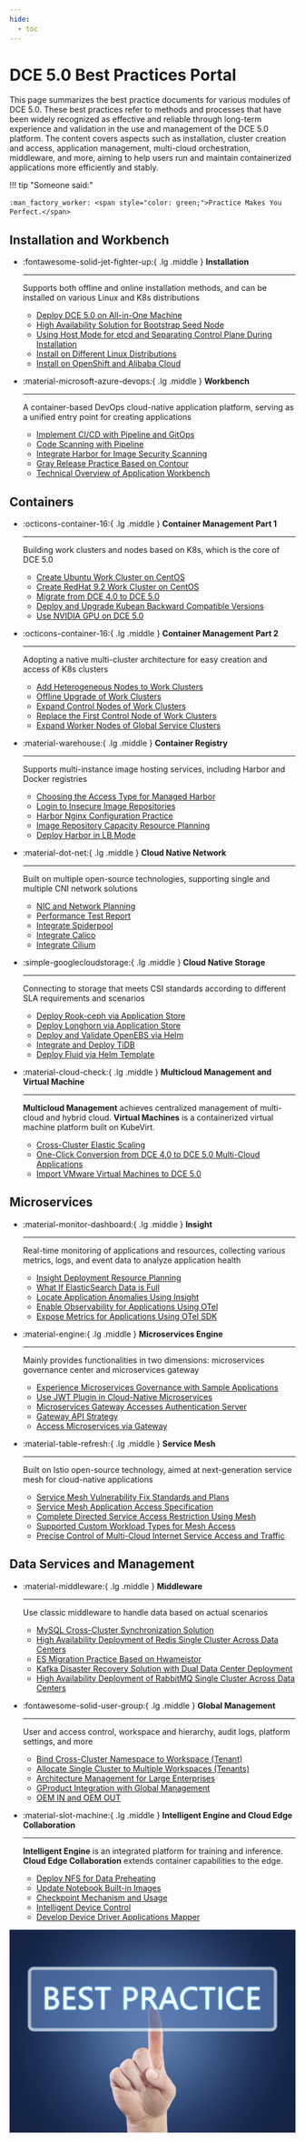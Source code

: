 ```yaml
---
hide:
  - toc
---
```


# DCE 5.0 Best Practices Portal

This page summarizes the best practice documents for various modules of DCE 5.0.
These best practices refer to methods and processes that have been widely recognized as
effective and reliable through long-term experience and validation in the use and management
of the DCE 5.0 platform. The content covers aspects such as installation, cluster creation and access,
application management, multi-cloud orchestration, middleware, and more, aiming to help users run
and maintain containerized applications more efficiently and stably.

!!! tip "Someone said:"

    :man_factory_worker: <span style="color: green;">Practice Makes You Perfect.</span>

## Installation and Workbench

<div class="grid cards" markdown>

- :fontawesome-solid-jet-fighter-up:{ .lg .middle } __Installation__

    ---

    Supports both offline and online installation methods, and can be installed on various Linux and K8s distributions

    - [Deploy DCE 5.0 on All-in-One Machine](../install/best-practices/all-in-one-machine.md)
    - [High Availability Solution for Bootstrap Seed Node](../install/best-practices/thinder-ha.md)
    - [Using Host Mode for etcd and Separating Control Plane During Installation](../install/best-practices/etcd-host-deploy.md)
    - [Install on Different Linux Distributions](../install/os-install/uos-v20-install-dce5.0.md)
    - [Install on OpenShift and Alibaba Cloud](../install/k8s-install/ocp-install-dce5.0.md)

- :material-microsoft-azure-devops:{ .lg .middle } __Workbench__

    ---

    A container-based DevOps cloud-native application platform, serving as a unified entry point for creating applications

    - [Implement CI/CD with Pipeline and GitOps](../amamba/quickstart/argocd-jenkins.md)
    - [Code Scanning with Pipeline](../amamba/quickstart/scan-with-pipeline.md)
    - [Integrate Harbor for Image Security Scanning](../amamba/quickstart/scan-with-harbor.md)
    - [Gray Release Practice Based on Contour](../amamba/quickstart/contour-argorollout.md)
    - [Technical Overview of Application Workbench](../amamba/intro/tech-overview.md)

</div>

## Containers

<div class="grid cards" markdown>

- :octicons-container-16:{ .lg .middle } __Container Management Part 1__

    ---

    Building work clusters and nodes based on K8s, which is the core of DCE 5.0

    - [Create Ubuntu Work Cluster on CentOS](../kpanda/best-practice/create-ubuntu-on-centos-platform.md)
    - [Create RedHat 9.2 Work Cluster on CentOS](../kpanda/best-practice/create-redhat9.2-on-centos-platform.md)
    - [Migrate from DCE 4.0 to DCE 5.0](../kpanda/best-practice/dce4-5-migration.md)
    - [Deploy and Upgrade Kubean Backward Compatible Versions](../kpanda/best-practice/kubean-low-version.md)
    - [Use NVIDIA GPU on DCE 5.0](../kpanda/user-guide/gpu/nvidia/index.md)

- :octicons-container-16:{ .lg .middle } __Container Management Part 2__

    ---

    Adopting a native multi-cluster architecture for easy creation and access of K8s clusters

    - [Add Heterogeneous Nodes to Work Clusters](../kpanda/best-practice/multi-arch.md)
    - [Offline Upgrade of Work Clusters](../kpanda/best-practice/update-offline-cluster.md)
    - [Expand Control Nodes of Work Clusters](../kpanda/best-practice/add-master-node.md)
    - [Replace the First Control Node of Work Clusters](../kpanda/best-practice/replace-first-master-node.md)
    - [Expand Worker Nodes of Global Service Clusters](../kpanda/best-practice/add-worker-node-on-global.md)

- :material-warehouse:{ .lg .middle } __Container Registry__

    ---

    Supports multi-instance image hosting services, including Harbor and Docker registries

    - [Choosing the Access Type for Managed Harbor](../kangaroo/best-practice/managed-harbor-select-access-type.md)
    - [Login to Insecure Image Repositories](../kangaroo/best-practice/insecure_registry.md)
    - [Harbor Nginx Configuration Practice](../kangaroo/best-practice/harbor-nginx.md)
    - [Image Repository Capacity Resource Planning](../kangaroo/best-practice/capacity-planning.md)
    - [Deploy Harbor in LB Mode](../kangaroo/best-practice/lb.md)

- :material-dot-net:{ .lg .middle } __Cloud Native Network__

    ---

    Built on multiple open-source technologies, supporting single and multiple CNI network solutions

    - [NIC and Network Planning](../network/plans/ethplan.md)
    - [Performance Test Report](../network/performance/cni-performance.md)
    - [Integrate Spiderpool](../network/modules/spiderpool/index.md)
    - [Integrate Calico](../network/modules/calico/index.md)
    - [Integrate Cilium](../network/modules/cilium/index.md)

- :simple-googlecloudstorage:{ .lg .middle } __Cloud Native Storage__

    ---

    Connecting to storage that meets CSI standards according to different SLA requirements and scenarios

    - [Deploy Rook-ceph via Application Store](../storage/solutions/dce-rook-ceph.md)
    - [Deploy Longhorn via Application Store](../storage/solutions/dce-longhorn.md)
    - [Deploy and Validate OpenEBS via Helm](../storage/solutions/openebs-helm.md)
    - [Integrate and Deploy TiDB](../storage/hwameistor/application/tidb.md)
    - [Deploy Fluid via Helm Template](../storage/solutions/fluid.md)

- :material-cloud-check:{ .lg .middle } __Multicloud Management and Virtual Machine__

    ---

    **Multicloud Management** achieves centralized management of multi-cloud and hybrid cloud.
    **Virtual Machines** is a containerized virtual machine platform built on KubeVirt.

    - [Cross-Cluster Elastic Scaling](../kairship/best-practice/fhpa.md)
    - [One-Click Conversion from DCE 4.0 to DCE 5.0 Multi-Cloud Applications](../kairship/best-practice/one-click-conversion.md)
    - [Import VMware Virtual Machines to DCE 5.0](../virtnest/import/import-ubuntu.md)

</div>

## Microservices

<div class="grid cards" markdown>

- :material-monitor-dashboard:{ .lg .middle } __Insight__

    ---

    Real-time monitoring of applications and resources, collecting various metrics, logs, and event data to analyze application health

    - [Insight Deployment Resource Planning](../insight/quickstart/res-plan/index.md)
    - [What If ElasticSearch Data is Full](../insight/faq/expand-once-es-full.md)
    - [Locate Application Anomalies Using Insight](../insight/best-practice/find_root_cause.md)
    - [Enable Observability for Applications Using OTel](../insight/quickstart/otel/otel.md)
    - [Expose Metrics for Applications Using OTel SDK](../insight/quickstart/otel/meter.md)

- :material-engine:{ .lg .middle } __Microservices Engine__

    ---

    Mainly provides functionalities in two dimensions: microservices governance center and microservices gateway

    - [Experience Microservices Governance with Sample Applications](../skoala/best-practice/use-skoala-01.md)
    - [Use JWT Plugin in Cloud-Native Microservices](../skoala/best-practice/plugins/jwt.md)
    - [Microservices Gateway Accesses Authentication Server](../skoala/best-practice/auth-server.md)
    - [Gateway API Strategy](../skoala/best-practice/gateway02.md)
    - [Access Microservices via Gateway](../skoala/best-practice/gateway01.md)

- :material-table-refresh:{ .lg .middle } __Service Mesh__

    ---

    Built on Istio open-source technology, aimed at next-generation service mesh for cloud-native applications

    - [Service Mesh Vulnerability Fix Standards and Plans](../mspider/intro/sla.md)
    - [Service Mesh Application Access Specification](../mspider/intro/app-spec.md)
    - [Complete Directed Service Access Restriction Using Mesh](../mspider/best-practice/use-egress-and-authorized-policy.md)
    - [Supported Custom Workload Types for Mesh Access](../mspider/best-practice/use-custom-workloads.md)
    - [Precise Control of Multi-Cloud Internet Service Access and Traffic](../mspider/best-practice/multinet-control.md)

</div>

## Data Services and Management

<div class="grid cards" markdown>

- :material-middleware:{ .lg .middle } __Middleware__

    ---

    Use classic middleware to handle data based on actual scenarios

    - [MySQL Cross-Cluster Synchronization Solution](../middleware/mysql/best-practice/crossclusterssync.md)
    - [High Availability Deployment of Redis Single Cluster Across Data Centers](../middleware/redis/best-practice/singleclustercrosszone.md)
    - [ES Migration Practice Based on Hwameistor](../middleware/elasticsearch/user-guide/migrate-es.md)
    - [Kafka Disaster Recovery Solution with Dual Data Center Deployment](../middleware/kafka/bestpractice/kafkain2IDC.md)
    - [High Availability Deployment of RabbitMQ Single Cluster Across Data Centers](../middleware/rocketmq/best-pratice/singleclustercrosszone.md)

- :fontawesome-solid-user-group:{ .lg .middle } __Global Management__

    ---

    User and access control, workspace and hierarchy, audit logs, platform settings, and more

    - [Bind Cross-Cluster Namespace to Workspace (Tenant)](../ghippo/best-practice/ws-to-ns.md)
    - [Allocate Single Cluster to Multiple Workspaces (Tenants)](../ghippo/best-practice/cluster-for-multiws.md)
    - [Architecture Management for Large Enterprises](../ghippo/best-practice/super-group.md)
    - [GProduct Integration with Global Management](../ghippo/best-practice/gproduct/intro.md)
    - [OEM IN and OEM OUT](../ghippo/best-practice/oem/oem-in.md)

- :material-slot-machine:{ .lg .middle } __Intelligent Engine and Cloud Edge Collaboration__

    ---

    **Intelligent Engine** is an integrated platform for training and inference.
    **Cloud Edge Collaboration** extends container capabilities to the edge.

    - [Deploy NFS for Data Preheating](../baize/best-practice/deploy-nfs-in-worker.md)
    - [Update Notebook Built-in Images](../baize/best-practice/change-notebook-image.md)
    - [Checkpoint Mechanism and Usage](../baize/best-practice/checkpoint.md)
    - [Intelligent Device Control](../kant/best-practice/device-control.md)
    - [Develop Device Driver Applications Mapper](../kant/best-practice/develop-device-mapper.md)

</div>

![best practices](../images/bphome.jpeg)
